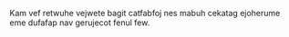 Kam vef retwuhe vejwete bagit catfabfoj nes mabuh cekatag ejoherume eme dufafap nav gerujecot fenul few.